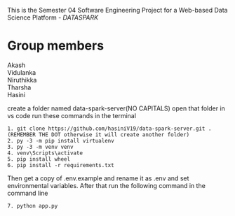 This is the Semester 04 Software Engineering Project
for a Web-based Data Science Platform - *DATASPARK*

Group members
=============

Akash \
Vidulanka \
Niruthikka \
Tharsha \
Hasini

create a folder named data-spark-server(NO CAPITALS)
open that folder in vs code
run these commands in the terminal

    1. git clone https://github.com/hasiniV19/data-spark-server.git .(REMEMBER THE DOT otherwise it will create another folder)
    2. py -3 -m pip install virtualenv
    3. py -3 -m venv venv
    4. venv\Scripts\activate
    5. pip install wheel
    6. pip install -r requirements.txt

Then get a copy of .env.example and rename it as .env and set environmental variables. After that run the following command in the command line

    7. python app.py



